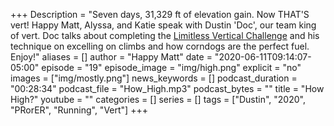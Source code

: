 +++
Description = "Seven days, 31,329 ft of elevation gain. Now THAT'S vert! Happy Matt, Alyssa, and Katie speak with Dustin 'Doc', our team king of vert. Doc talks about completing the [Limitless Vertical Challenge](https://runsteep.com/limitless/) and his technique on excelling on climbs and how corndogs are the perfect fuel. Enjoy!"
aliases = []
author = "Happy Matt"
date = "2020-06-11T09:14:07-05:00"
episode = "19"
episode_image = "img/high.png"
explicit = "no"
images = ["img/mostly.png"]
news_keywords = []
podcast_duration = "00:28:34"
podcast_file = "How_High.mp3"
podcast_bytes = ""
title = "How High?"
youtube = ""
categories = []
series = []
tags = ["Dustin", "2020", "PRorER", "Running", "Vert"]
+++
